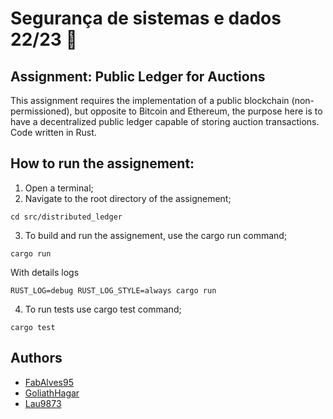 # Segurança de sistemas e dados 22/23 :closed_lock_with_key:	

## Assignment: Public Ledger for Auctions
This assignment requires the implementation of a public blockchain (non-permissioned), but opposite to Bitcoin and Ethereum, the purpose here is to have a decentralized public
ledger capable of storing auction transactions. Code written in Rust.

## How to run the assignement:
1. Open a terminal;
2. Navigate to the root directory of the assignement;
```
cd src/distributed_ledger
```
3. To build and run the assignement, use the cargo run command;
```
cargo run
```
With details logs
```
RUST_LOG=debug RUST_LOG_STYLE=always cargo run
```

4. To run tests use cargo test command;
```
cargo test
```

## Authors
* [FabAlves95](https://github.com/FabAlves95)
* [GoliathHagar](https://github.com/GoliathHagar)
* [Lau9873](https://github.com/lau9873)
